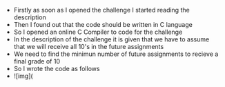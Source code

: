 - Firstly as soon as I opened the challenge I started reading the description
- Then I found out that the code should be written in C language
- So I opened an online C Compiler to code for the challenge
- In the description of the challenge it is given that we have to assume that we will receive all 10's in the future assignments
- We need to find the minimun number of future assignments to recieve a final grade of 10
- So I wrote the code as follows
- ![img](
